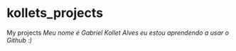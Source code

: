 # kollets_projects
My projects
_Meu nome é Gabriel Kollet Alves eu estou aprendendo a usar o Github :)_
